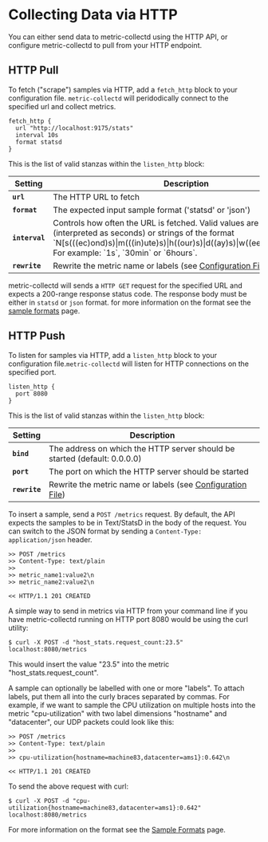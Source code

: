 Collecting Data via HTTP
========================

You can either send data to metric-collectd using the HTTP API, or configure
metric-collectd to pull from your HTTP endpoint.


HTTP Pull
---------

To fetch ("scrape") samples via HTTP, add a `fetch_http` block to your configuration
file. `metric-collectd` will peridodically connect to the specified url and
collect metrics.

    fetch_http {
      url "http://localhost:9175/stats"
      interval 10s
      format statsd
    }

This is the list of valid stanzas within the `listen_http` block:

<table>
  <thead>
    <tr>
      <th>Setting</th>
      <th>Description</th>
    </tr>
  </thead>
  <tbody>
    <tr>
      <td><code><strong>url</strong></code></td>
      <td>The HTTP URL to fetch</td>
    </tr>
    <tr>
      <td><code><strong>format</strong></code></td>
      <td>The expected input sample format ('statsd' or 'json')</td>
    </tr>
    <tr>
      <td><code><strong>interval</strong></code></td>
      <td>Controls how often the URL is fetched. Valid values are any number (interpreted as seconds) or strings of the format
`N[s(((ec)ond)s)|m(((in)ute)s)|h((our)s)|d((ay)s)|w((eek)s)|y((ear)s)]`. For
example: `1s`, `30min` or `6hours`.</td>
    </tr>
    <tr>
      <td><code><strong>rewrite</strong></code></td>
      <td>Rewrite the metric name or labels (see <a href="/documentation/configuration-file#rewrite">Configuration File</a>)</td>
    </tr>
  </tbody>
</table>

metric-collectd will sends a `HTTP GET` request for the specified URL and expects
a 200-range response status code. The response body must be either in `statsd`
or `json` format. for more information on the format see the [sample formats](/documentation/sample-format)
page.


HTTP Push
---------

To listen for samples via HTTP, add a `listen_http` block to your configuration
file.`metric-collectd` will listen for HTTP connections on the specified port.

    listen_http {
      port 8080
    }

This is the list of valid stanzas within the `listen_http` block:

<table>
  <thead>
    <tr>
      <th>Setting</th>
      <th>Description</th>
    </tr>
  </thead>
  <tbody>
    <tr>
      <td><code><strong>bind</strong></code></td>
      <td>The address on which the HTTP server should be started (default: 0.0.0.0)</td>
    </tr>
    <tr>
      <td><code><strong>port</strong></code></td>
      <td>The port on which the HTTP server should be started</td>
    </tr>
    <tr>
      <td><code><strong>rewrite</strong></code></td>
      <td>Rewrite the metric name or labels (see <a href="/documentation/configuration-file#rewrite">Configuration File</a>)</td>
    </tr>
  </tbody>
</table>

To insert a sample, send a `POST /metrics` request. By default, the API expects
the samples to be in Text/StatsD in the body of the request. You can switch
to the JSON format by sending a `Content-Type: application/json` header.

    >> POST /metrics
    >> Content-Type: text/plain
    >>
    >> metric_name1:value2\n
    >> metric_name2:value2\n

    << HTTP/1.1 201 CREATED

A simple way to send in metrics via HTTP from your command line if you have
metric-collectd running on HTTP port 8080 would be using the curl utility:

    $ curl -X POST -d "host_stats.request_count:23.5" localhost:8080/metrics

This would insert the value "23.5" into the metric "host_stats.request_count".

A sample can optionally be labelled with one or more "labels". To attach labels,
put them all into the curly braces separated by commas. For example, if we want
to sample the CPU utilization on multiple hosts into the metric "cpu-utilization"
with two label dimensions "hostname" and "datacenter", our UDP packets could look
like this:


    >> POST /metrics
    >> Content-Type: text/plain
    >>
    >> cpu-utilization{hostname=machine83,datacenter=ams1}:0.642\n

    << HTTP/1.1 201 CREATED


To send the above request with curl:

    $ curl -X POST -d "cpu-utilization{hostname=machine83,datacenter=ams1}:0.642" localhost:8080/metrics

For more information on the format see the [Sample Formats](/documentation/sample-format)
page.


